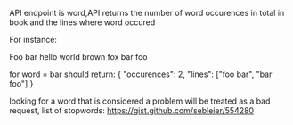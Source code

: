 API endpoint is word,API returns the number of  word occurences in total
in book and the lines where word occured

For instance:

Foo bar
hello world
brown fox
bar foo

for word = bar
should return:
 {
	"occurences": 2,
	"lines": ["foo bar", "bar foo"]
}

looking for a word that is considered a problem will be treated as a bad request, list of stopwords: https://gist.github.com/sebleier/554280
